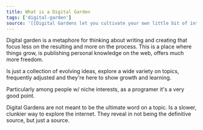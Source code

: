 ```yaml
---
title: What is a Digital Garden
tags: ['digital-garden']
source: '[[Digital Gardens let you cultivate your own little bit of internet]]'
---
```


Digital garden is a metaphore for thinking about writing and creating that focus less on the resulting and more on the process.
This is a place where things grow, is publishing personal knowledge on the web, offers much more freedom.
 
Is just a collection of evolving ideas, explore a wide variety on topics, frequently adjusted and they're here to show growth and learning. 
 
Particularly among people w/ niche interests, as a programer it's a very good point.
 
Digital Gardens are not meant to be the ultimate word on a topic. Is a slower, clunkier way to explore the internet. They reveal in not being the definitive source, but just a source. 
